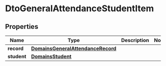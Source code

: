 
# DtoGeneralAttendanceStudentItem

## Properties
| Name | Type | Description | Notes |
| ------------ | ------------- | ------------- | ------------- |
| **record** | [**DomainsGeneralAttendanceRecord**](DomainsGeneralAttendanceRecord.md) |  |  |
| **student** | [**DomainsStudent**](DomainsStudent.md) |  |  |



